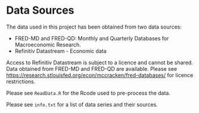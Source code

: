 # Data Sources

The data used in this project has been obtained from two data sources:

* FRED-MD and FRED-QD: Monthly and Quarterly Databases for Macroeconomic Research.
* Refinitiv Datastream - Economic data

Access to Refinitiv Datastream is subject to a licence and cannot be shared. 
Data obtained from FRED-MD and FRED-QD are available. 
Please see https://research.stlouisfed.org/econ/mccracken/fred-databases/ for licence restrictions.

Please see `ReadData.R` for the Rcode used to pre-process the data. 

Please see `info.txt` for a list of data series and their sources.
